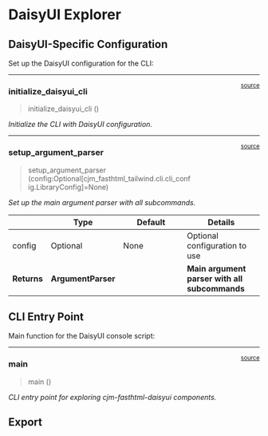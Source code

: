 # DaisyUI Explorer


<!-- WARNING: THIS FILE WAS AUTOGENERATED! DO NOT EDIT! -->

## DaisyUI-Specific Configuration

Set up the DaisyUI configuration for the CLI:

------------------------------------------------------------------------

<a
href="https://github.com/cj-mills/cjm-fasthtml-daisyui/blob/main/cjm_fasthtml_daisyui/cli/explorer.py#L57"
target="_blank" style="float:right; font-size:smaller">source</a>

### initialize_daisyui_cli

>  initialize_daisyui_cli ()

*Initialize the CLI with DaisyUI configuration.*

------------------------------------------------------------------------

<a
href="https://github.com/cj-mills/cjm-fasthtml-daisyui/blob/main/cjm_fasthtml_daisyui/cli/explorer.py#L64"
target="_blank" style="float:right; font-size:smaller">source</a>

### setup_argument_parser

>  setup_argument_parser (config:Optional[cjm_fasthtml_tailwind.cli.cli_conf
>                             ig.LibraryConfig]=None)

*Set up the main argument parser with all subcommands.*

<table>
<colgroup>
<col style="width: 6%" />
<col style="width: 25%" />
<col style="width: 34%" />
<col style="width: 34%" />
</colgroup>
<thead>
<tr>
<th></th>
<th><strong>Type</strong></th>
<th><strong>Default</strong></th>
<th><strong>Details</strong></th>
</tr>
</thead>
<tbody>
<tr>
<td>config</td>
<td>Optional</td>
<td>None</td>
<td>Optional configuration to use</td>
</tr>
<tr>
<td><strong>Returns</strong></td>
<td><strong>ArgumentParser</strong></td>
<td></td>
<td><strong>Main argument parser with all subcommands</strong></td>
</tr>
</tbody>
</table>

## CLI Entry Point

Main function for the DaisyUI console script:

------------------------------------------------------------------------

<a
href="https://github.com/cj-mills/cjm-fasthtml-daisyui/blob/main/cjm_fasthtml_daisyui/cli/explorer.py#L107"
target="_blank" style="float:right; font-size:smaller">source</a>

### main

>  main ()

*CLI entry point for exploring cjm-fasthtml-daisyui components.*

## Export
